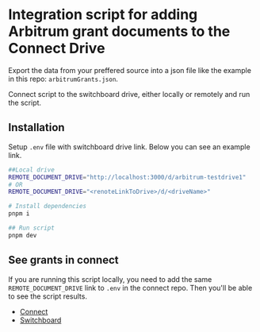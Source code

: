 # Integration script for adding Arbitrum grant documents to the Connect Drive

Export the data from your preffered source into a json file like the example in this repo: `arbitrumGrants.json`.

Connect script to the switchboard drive, either locally or remotely and run the script. 

## Installation

Setup `.env` file with switchboard drive link. Below you can see an example link.

```bash
##Local drive
REMOTE_DOCUMENT_DRIVE="http://localhost:3000/d/arbitrum-testdrive1"
# OR
REMOTE_DOCUMENT_DRIVE="<renoteLinkToDrive>/d/<driveName>"
```

```bash
# Install dependencies
pnpm i

## Run script
pnpm dev
```

## See grants in connect

If you are running this script locally, you need to add the same `REMOTE_DOCUMENT_DRIVE` link to `.env` in the connect repo. Then you'll be able to see the script results.

- [Connect](https://github.com/powerhouse-inc/connect)
- [Switchboard](https://github.com/powerhouse-inc/switchboard)